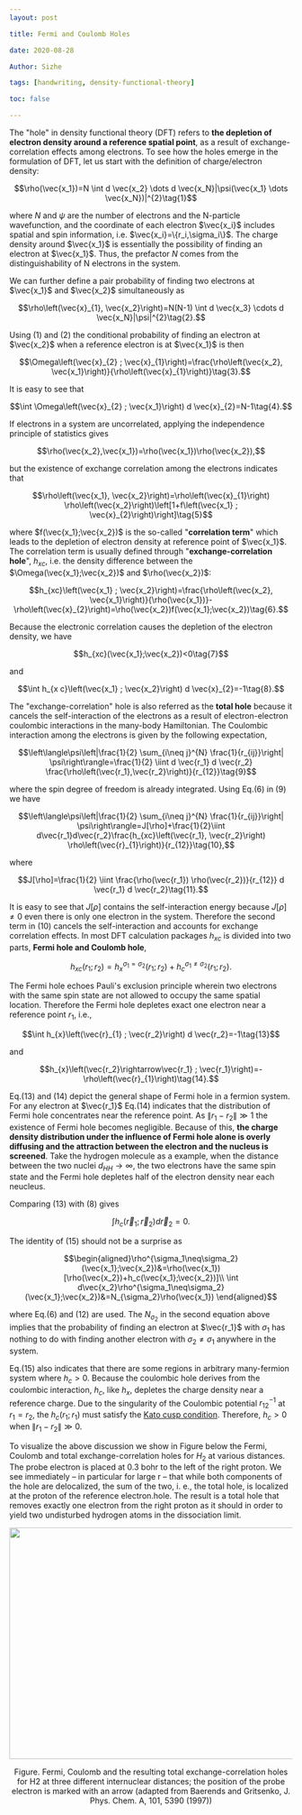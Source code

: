 ```yaml
---
layout: post

title: Fermi and Coulomb Holes

date: 2020-08-28

Author: Sizhe

tags: [handwriting, density-functional-theory]

toc: false

---
```


The "hole" in density functional theory (DFT) refers to **the depletion of electron density around a reference spatial point**, as a result of exchange-correlation effects among electrons. To see how the holes emerge in the formulation of DFT, let us start with the definition of charge/electron density:<!--more-->

$$\rho(\vec{x_1})=N \int d \vec{x_2} \dots d \vec{x_N}|\psi(\vec{x_1} \dots \vec{x_N})|^{2}\tag{1}$$

where $N$ and $\psi$ are the number of electrons and the N-particle wavefunction, and the coordinate of each electron $\vec{x_i}$ includes spatial and spin information, i.e. $\vec{x_i}=\{r_i,\sigma_i\}$. The charge density around $\vec{x_1}$ is essentially the possibility of finding an electron at $\vec{x_1}$. Thus, the prefactor $N$ comes from the distinguishability of N electrons in the system. 

We can further define a pair probability of finding two electrons at $\vec{x_1}$ and $\vec{x_2}$ simultaneously as

$$\rho\left(\vec{x}_{1}, \vec{x_2}\right)=N(N-1) \int d \vec{x_3} \cdots d \vec{x_N}|\psi|^{2}\tag{2}.$$

Using (1) and (2) the conditional probability of finding an electron at $\vec{x_2}$ when a reference electron is at $\vec{x_1}$ is then

$$\Omega\left(\vec{x}_{2} ; \vec{x}_{1}\right)=\frac{\rho\left(\vec{x_2}, \vec{x_1}\right)}{\rho\left(\vec{x}_{1}\right)}\tag{3}.$$

It is easy to see that

$$\int \Omega\left(\vec{x}_{2} ; \vec{x_1}\right) d \vec{x}_{2}=N-1\tag{4}.$$

If electrons in a system are uncorrelated, applying the independence principle of statistics gives 

$$\rho(\vec{x_2},\vec{x_1})=\rho(\vec{x_1})\rho(\vec{x_2}),$$

but the existence of exchange correlation among the electrons indicates that 

$$\rho\left(\vec{x_1}, \vec{x_2}\right)=\rho\left(\vec{x}_{1}\right) \rho\left(\vec{x_2}\right)\left[1+f\left(\vec{x_1} ; \vec{x}_{2}\right)\right]\tag{5}$$

where $f(\vec{x_1};\vec{x_2})$ is the so-called "**correlation term**" which leads to the depletion of electron density at reference point of $\vec{x_1}$. The correlation term is usually defined through "**exchange-correlation hole**", $h_{xc}$, i.e. the density difference between the $\Omega(\vec{x_1};\vec{x_2})$ and $\rho(\vec{x_2})$:

$$h_{xc}\left(\vec{x_1} ; \vec{x_2}\right)=\frac{\rho\left(\vec{x_2}, \vec{x_1}\right)}{\rho(\vec{x_1})}-\rho\left(\vec{x}_{2}\right)=\rho(\vec{x_2})f(\vec{x_1};\vec{x_2})\tag{6}.$$

Because the electronic correlation causes the depletion of the electron density, we have

$$h_{xc}(\vec{x_1};\vec{x_2})<0\tag{7}$$

and

$$\int h_{x c}\left(\vec{x_1} ; \vec{x_2}\right) d \vec{x}_{2}=-1\tag{8}.$$

The "exchange-correlation" hole is also referred as the **total hole** because it cancels the self-interaction of the electrons as a result of electron-electron coulombic interactions in the many-body Hamiltonian. The Coulombic interaction among the electrons is given by the following expectation,

$$\left\langle\psi\left|\frac{1}{2} \sum_{i\neq j}^{N} \frac{1}{r_{ij}}\right| \psi\right\rangle=\frac{1}{2} \iint d \vec{r_1} d \vec{r_2} \frac{\rho\left(\vec{r_1},\vec{r_2}\right)}{r_{12}}\tag{9}$$

where the spin degree of freedom is already integrated. Using Eq.(6) in (9) we have

$$\left\langle\psi\left|\frac{1}{2} \sum_{i\neq j}^{N} \frac{1}{r_{ij}}\right| \psi\right\rangle=J[\rho]+\frac{1}{2}\iint d\vec{r_1}d\vec{r_2}\frac{h_{xc}\left(\vec{r_1}, \vec{r_2}\right) \rho\left(\vec{r}_{1}\right)}{r_{12}}\tag{10},$$

where

$$J[\rho]=\frac{1}{2} \iint \frac{\rho(\vec{r_1}) \rho(\vec{r_2})}{r_{12}} d \vec{r_1} d \vec{r_2}\tag{11}.$$

It is easy to see that $J[\rho]$ contains the self-interaction energy because $J[\rho]\neq0$ even there is only one electron in the system. Therefore the second term in (10) cancels the self-interaction and accounts for exchange correlation effects. In most DFT calculation packages $h_{xc}$ is divided into two parts, **Fermi hole and Coulomb hole**,

$$h_{xc}(r_1;r_2)=h_x^{\sigma_1=\sigma_2}(r_1;r_2)+h_c^{\sigma_1\neq\sigma_2}(r_1;r_2)\tag{12}.$$

The Fermi hole echoes Pauli's exclusion principle wherein two electrons with the same spin state are not allowed to occupy the same spatial location. Therefore the Fermi hole depletes exact one electron near a reference point $r_1$, i.e.,

$$\int h_{x}\left(\vec{r}_{1} ; \vec{r_2}\right) d \vec{r_2}=-1\tag{13}$$

and

$$h_{x}\left(\vec{r_2}\rightarrow\vec{r_1} ; \vec{r_1}\right)=-\rho\left(\vec{r}_{1}\right)\tag{14}.$$

Eq.(13) and (14) depict the general shape of Fermi hole in a fermion system. For any electron at $\vec{r_1}$ Eq.(14) indicates that the distribution of Fermi hole concentrates near the reference point. As $\|r_1-r_2\|\gg1$ the existence of Fermi hole becomes negligible. Because of this, **the charge density distribution under the influence of Fermi hole alone is overly diffusing and the attraction between the electron and the nucleus is screened**. Take the hydrogen molecule as a example, when the distance between the two nuclei $d_{HH}\rightarrow\infty$, the two electrons have the same spin state and the Fermi hole depletes half of the electron density near each neucleus.

Comparing (13) with (8) gives

$$\int h_{c}\left(\vec{r}_{1} ; \vec{r}_{2}\right) d \vec{r}_{2}=0\tag{15}.$$

The identity of (15) should not be a surprise as

$$\begin{aligned}\rho^{\sigma_1\neq\sigma_2}(\vec{x_1};\vec{x_2})&=\rho(\vec{x_1})[\rho(\vec{x_2})+h_c(\vec{x_1};\vec{x_2})]\\
\int d\vec{x_2}\rho^{\sigma_1\neq\sigma_2}(\vec{x_1};\vec{x_2})&=N_{\sigma_2}\rho(\vec{x_1})
\end{aligned}$$

where Eq.(6) and (12) are used. The $N_{\sigma_2}$ in the second equation above implies that the probability of finding an electron at $\vec{r_1}$ with $\sigma_1$ has nothing to do with finding another electron with $\sigma_2\neq\sigma_1$ anywhere in the system.

Eq.(15) also indicates that there are some regions in arbitrary many-fermion system where $h_c>0$. Because the coulombic hole derives from the coulombic interaction, $h_c$, like $h_x$, depletes the charge density near a reference charge. Due to the singularity of the Coulombic potential $r_{12}^{-1}$ at $r_1=r_2$, the $h_c(r_1;r_1)$ must satisfy the [Kato cusp condition](https://en.wikipedia.org/wiki/Kato_theorem). Therefore, $h_c>0$ when $\|r_1-r_2\|\gg0$.

To visualize the above discussion we show in Figure below the Fermi, Coulomb and total exchange-correlation holes for $H_2$ at various distances. The probe electron is placed at 0.3 bohr to the left of the right proton. We see immediately – in particular for large r – that while both components of the hole are delocalized, the sum of the two, i. e., the total hole, is localized at the proton of the reference electron.hole. The result is a total hole that removes exactly one electron from the right proton as it should in order to yield two undisturbed hydrogen atoms in the dissociation limit.

<p align="center">
  <img width="672" height="411" src="{{ site.url }}/images/fermi-coulomb-hole.PNG">
</p>
<p style="text-align: center;">Figure. Fermi, Coulomb and the resulting total exchange-correlation holes for H2 at three different internuclear distances; the position of the probe electron is marked with an arrow (adapted from Baerends and Gritsenko, J. Phys. Chem. A, 101, 5390 (1997))</p>
